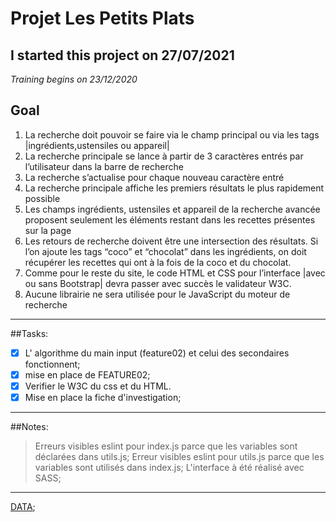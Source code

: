 # Projet Les Petits Plats
## I started this project on 27/07/2021
*Training begins on 23/12/2020*
## Goal

1. La recherche doit pouvoir se faire via le champ principal ou via les tags
   |ingrédients,ustensiles ou appareil|
2. La recherche principale se lance à partir de 3 caractères entrés par l’utilisateur dans la
   barre de recherche
3. La recherche s’actualise pour chaque nouveau caractère entré
4. La recherche principale affiche les premiers résultats le plus rapidement possible
5. Les champs ingrédients, ustensiles et appareil de la recherche avancée proposent
   seulement les éléments restant dans les recettes présentes sur la page
6. Les retours de recherche doivent être une intersection des résultats. Si l’on ajoute les
   tags “coco” et “chocolat” dans les ingrédients, on doit récupérer les recettes qui ont à la
   fois de la coco et du chocolat.
7. Comme pour le reste du site, le code HTML et CSS pour l’interface |avec ou sans
   Bootstrap| devra passer avec succès le validateur W3C.
8. Aucune librairie ne sera utilisée pour le JavaScript du moteur de recherche

---

##Tasks:

- [x] L' algorithme du main input (feature02) et celui des secondaires fonctionnent;
- [x] mise en place de FEATURE02;
- [x] Verifier le W3C du css et du HTML.
- [x] Mise en place la fiche d'investigation;

---

##Notes:

> Erreurs visibles eslint pour index.js parce que les variables sont déclarées dans utils.js;
> Erreur visibles eslint pour utils.js parce que les variables sont utilisés dans index.js;
> L'interface à été réalisé avec SASS;

---

[DATA](https://raw.githubusercontent.com/OpenClassrooms-Student-Center/P11-front-end-search-engine/master/recipes.js);
